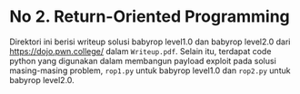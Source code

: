 # No 2. Return-Oriented Programming
Direktori ini berisi writeup solusi babyrop level1.0 dan babyrop level2.0 dari https://dojo.pwn.college/ dalam `Writeup.pdf`. Selain itu, terdapat code python yang digunakan dalam membangun payload exploit pada solusi masing-masing problem, `rop1.py` untuk babyrop level1.0 dan `rop2.py` untuk babyrop level2.0.